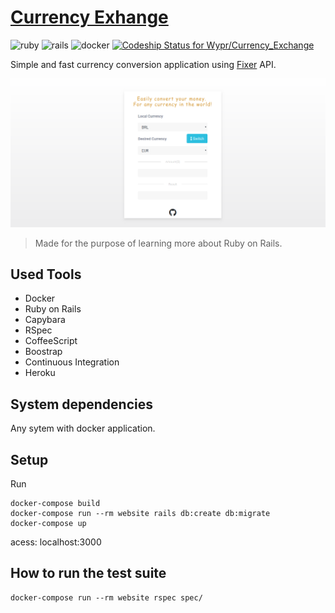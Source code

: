 # [Currency Exhange](https://pages.github.com/)
![ruby](https://img.shields.io/badge/Ruby-2.3-red.svg)
![rails](https://img.shields.io/badge/Rails-5.0.1-red.svg)
![docker](https://img.shields.io/docker/automated/jrottenberg/ffmpeg.svg)
[![Codeship Status for Wypr/Currency_Exchange](https://app.codeship.com/projects/88641dd0-f692-0135-0632-264fc352789c/status?branch=master)](https://app.codeship.com/projects/274561)

Simple and fast currency conversion application using [Fixer](http://fixer.io/) API. 


![Currency Exchange](https://github.com/Wypr/Currency_Exchange/blob/master/public/wallpaper.png)



> Made for the purpose of learning more about Ruby on Rails.


## Used Tools
- Docker
- Ruby on Rails
- Capybara
- RSpec
- CoffeeScript
- Boostrap
- Continuous Integration
- Heroku

## System dependencies
Any sytem with docker application.

## Setup
Run
```
docker-compose build
docker-compose run --rm website rails db:create db:migrate
docker-compose up
```
acess: localhost:3000

## How to run the test suite
```
docker-compose run --rm website rspec spec/
```